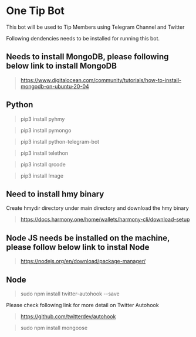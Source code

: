 # One Tip Bot

This bot will be used to Tip Members using Telegram Channel and Twitter

Following dendencies needs to be installed for running this bot.

## Needs to install MongoDB, please following below link to install MongoDB

> https://www.digitalocean.com/community/tutorials/how-to-install-mongodb-on-ubuntu-20-04

## Python
> pip3 install pyhmy

> pip3 install pymongo

> pip3 install python-telegram-bot

> pip3 install telethon

> pip3 install qrcode

> pip3 install Image

## Need to install hmy binary

Create hmydir directory under main directory and download the hmy binary

> https://docs.harmony.one/home/wallets/harmony-cli/download-setup

## Node JS needs be installed on the machine, please follow below link to instal Node

> https://nodejs.org/en/download/package-manager/

## Node 
> sudo npm install twitter-autohook --save

Please check following link for more detail on Twitter Autohook

> https://github.com/twitterdev/autohook

> sudo npm install mongoose
